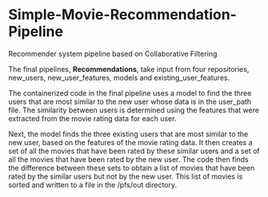 # Simple-Movie-Recommendation-Pipeline
Recommender system pipeline based on Collaborative Filtering

The final pipelines, **Recommendations**, take input from four repositories, new_users, new_user_features, models and existing_user_features.

The containerized code in the final pipeline uses a model to find the three users that are most similar to the new user whose data is in the user_path file. The similarity between users is determined using the features that were extracted from the movie rating data for each user.

Next, the model finds the three existing users that are most similar to the new user, based on the features of the movie rating data. It then creates a set of all the movies that have been rated by these similar users and a set of all the movies that have been rated by the new user. The code then finds the difference between these sets to obtain a list of movies that have been rated by the similar users but not by the new user. This list of movies is sorted and written to a file in the /pfs/out directory.
